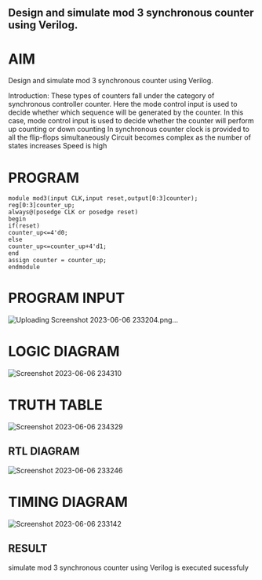 ## Design and simulate mod 3 synchronous counter using Verilog.

# AIM
Design and simulate mod 3 synchronous counter using Verilog.

Introduction: These types of counters fall under the category of synchronous controller counter. Here the mode control input is used to decide whether which sequence will be generated by the counter. In this case, mode control input is used to decide whether the counter will perform up counting or down counting In synchronous counter clock is provided to all the flip-flops simultaneously Circuit becomes complex as the number of states increases Speed is high

# PROGRAM

```
module mod3(input CLK,input reset,output[0:3]counter);
reg[0:3]counter_up;
always@(posedge CLK or posedge reset)
begin
if(reset)
counter_up<=4'd0;
else
counter_up<=counter_up+4'd1;
end
assign counter = counter_up;
endmodule
```

# PROGRAM INPUT
![Uploading Screenshot 2023-06-06 233204.png…]()



# LOGIC DIAGRAM


![Screenshot 2023-06-06 234310](https://github.com/Dharshan011/Simulation-project--Digital-Electronics/assets/113497491/d2627469-a28d-4680-93ef-50d6643edf35)


# TRUTH TABLE

![Screenshot 2023-06-06 234329](https://github.com/Dharshan011/Simulation-project--Digital-Electronics/assets/113497491/6ede0d68-db51-4812-843e-497fff865c9d)


## RTL DIAGRAM
![Screenshot 2023-06-06 233246](https://github.com/Dharshan011/Simulation-project--Digital-Electronics/assets/113497491/442e695a-4f39-4766-af11-49f17359a85f)


# TIMING DIAGRAM

![Screenshot 2023-06-06 233142](https://github.com/Dharshan011/Simulation-project--Digital-Electronics/assets/113497491/b03267eb-54cf-488a-b91d-14e4d1bdf1fd)

## RESULT
simulate mod 3 synchronous counter using Verilog is executed sucessfuly


